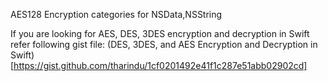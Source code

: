 AES128 Encryption categories for NSData,NSString

If you are looking for AES, DES, 3DES encryption and decryption in Swift refer following gist file:
(DES, 3DES, and AES Encryption and Decryption in Swift)[https://gist.github.com/tharindu/1cf0201492e41f1c287e51abb02902cd]
